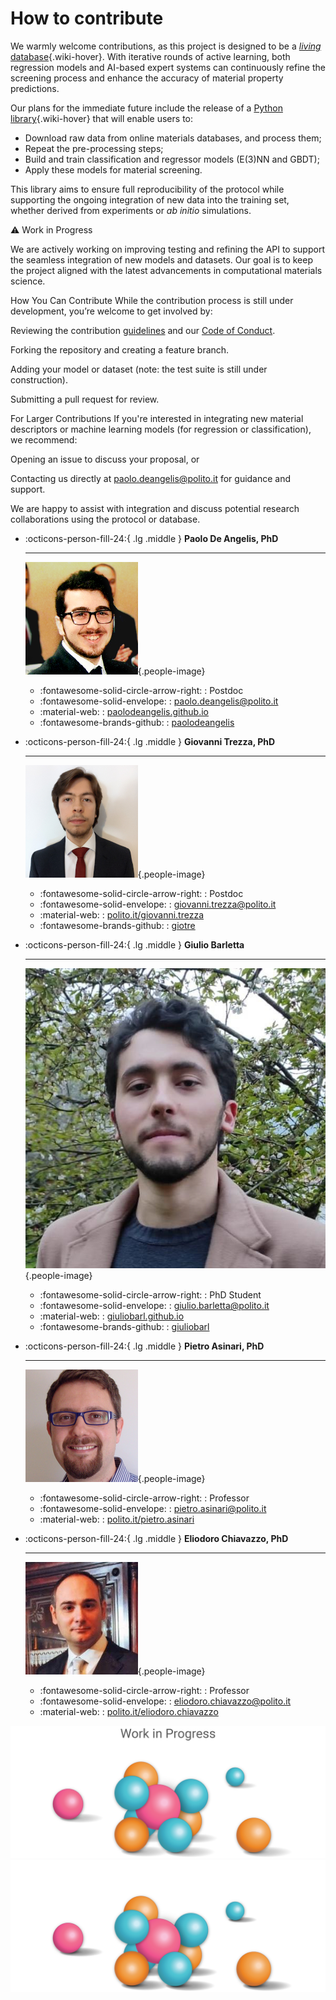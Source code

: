 # How to contribute

We warmly welcome contributions, as this project is designed to be a [*living* database](../about_db/index.md){.wiki-hover}.
With iterative rounds of active learning, both regression models and AI-based expert systems can continuously refine the screening process and enhance the accuracy of material property predictions.

Our plans for the immediate future include the release of a [Python library](../docs/index.md){.wiki-hover} that will enable users to:

- Download raw data from online materials databases, and process them;
- Repeat the pre-processing steps;
- Build and train classification and regressor models (E(3)NN and GBDT);
- Apply these models for material screening.

This library aims to ensure full reproducibility of the protocol while supporting the ongoing integration of new data into the training set, whether derived from experiments or *ab initio* simulations.

⚠️ Work in Progress

We are actively working on improving testing and refining the API to support the seamless integration of new models and datasets. Our goal is to keep the project aligned with the latest advancements in computational materials science.

How You Can Contribute
While the contribution process is still under development, you’re welcome to get involved by:

Reviewing the contribution [guidelines](.github/CONTRIBUTING.md) and our [Code of Conduct](CODE_OF_CONDUCT.md).

Forking the repository and creating a feature branch.

Adding your model or dataset (note: the test suite is still under construction).

Submitting a pull request for review.

For Larger Contributions
If you're interested in integrating new material descriptors or machine learning models (for regression or classification), we recommend:

Opening an issue to discuss your proposal, or

Contacting us directly at [paolo.deangelis@polito.it](mailto:paolo.deangelis@polito.it) for guidance and support.

We are happy to assist with integration and discuss potential research collaborations using the protocol or database.

<div class="grid cards" markdown>

-   :octicons-person-fill-24:{ .lg .middle } __Paolo De Angelis, PhD__

    ---

     ![Paolo De Angelis](../assets/img/people/pdeangelis.jpg){.people-image}

    * :fontawesome-solid-circle-arrow-right: : Postdoc
    * :fontawesome-solid-envelope: : [paolo.deangelis@polito.it](mailto:paolo.deangelis@polito.it)
    * :material-web: : [paolodeangelis.github.io](https://paolodeangelis.github.io/)
    * :fontawesome-brands-github: : [paolodeangelis](https://github.com/paolodeangelis)


-   :octicons-person-fill-24:{ .lg .middle } __Giovanni Trezza, PhD__

    ---

     ![Giovanni Trezza](../assets/img/people/gtrezza.jpg){.people-image}

    * :fontawesome-solid-circle-arrow-right: : Postdoc
    * :fontawesome-solid-envelope: : [giovanni.trezza@polito.it](mailto:giovanni.trezza@polito.it)
    * :material-web: : [polito.it/giovanni.trezza](https://www.polito.it/personale?p=giovanni.trezza)
    * :fontawesome-brands-github: : [giotre](https://github.com/giotre)


-   :octicons-person-fill-24:{ .lg .middle } __Giulio Barletta__

    ---

     ![Giulio Barletta](../assets/img/people/gbarletta.jpg){.people-image}

    * :fontawesome-solid-circle-arrow-right: : PhD Student
    * :fontawesome-solid-envelope: : [giulio.barletta@polito.it](mailto:giulio.barletta@polito.it)
    * :material-web: : [giuliobarl.github.io](https://giuliobarl.github.io/)
    * :fontawesome-brands-github: : [giuliobarl](https://github.com/giuliobarl)


-   :octicons-person-fill-24:{ .lg .middle } __Pietro Asinari, PhD__

    ---

     ![Pietro Asinari](../assets/img/people/pasinari.png){.people-image}

    * :fontawesome-solid-circle-arrow-right: : Professor
    * :fontawesome-solid-envelope: : [pietro.asinari@polito.it](mailto:pietro.asinari@polito.it)
    * :material-web: : [polito.it/pietro.asinari](https://staff.polito.it/pietro.asinari/)


-   :octicons-person-fill-24:{ .lg .middle } __Eliodoro Chiavazzo, PhD__

    ---

     ![Eliodoro Chiavazzo](../assets/img/people/echiavazzo.png){.people-image}

    * :fontawesome-solid-circle-arrow-right: : Professor
    * :fontawesome-solid-envelope: : [eliodoro.chiavazzo@polito.it](mailto:eliodoro.chiavazzo@polito.it)
    * :material-web: : [polito.it/eliodoro.chiavazzo](https://www.polito.it/en/staff?p=eliodoro.chiavazzo)

</div>

![Coming Soon](../assets/img/coming_soon_light.png#only-light)
![Coming Soon](../assets/img/coming_soon_dark.png#only-dark)
